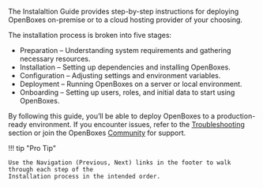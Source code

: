 The Instalaltion Guide 
provides step-by-step instructions for deploying OpenBoxes on-premise or to a cloud hosting provider
of your choosing.  

The installation process is broken into five stages:

* Preparation – Understanding system requirements and gathering necessary resources.
* Installation – Setting up dependencies and installing OpenBoxes.
* Configuration – Adjusting settings and environment variables.
* Deployment – Running OpenBoxes on a server or local environment.
* Onboarding – Setting up users, roles, and initial data to start using OpenBoxes.

By following this guide, you’ll be able to deploy OpenBoxes to a production-ready environment. 
If you encounter issues, refer to the [Troubleshooting](troubleshooting) 
section or join the OpenBoxes [Community](https://community.openboxes.com) for support.

!!! tip "Pro Tip"

    Use the Navigation (Previous, Next) links in the footer to walk through each step of the 
    Installation process in the intended order. 

[//]: # ()
[//]: # (## Step 1: Prerequisites)

[//]: # ()
[//]: # ()
[//]: # (<div class="grid cards" markdown>)

[//]: # ()
[//]: # ()
[//]: # (- :octicons-checklist-16:{ .lg .middle } __System Requirements__)

[//]: # ()
[//]: # ()
[//]: # (    ---)

[//]: # ()
[//]: # (    Review system requirements &#40;CPU, memory, disk space&#41;.)

[//]: # ()
[//]: # ()
[//]: # (- :material-brain:{ .lg .middle } __Knowledge Requirements__ )

[//]: # ()
[//]: # ()
[//]: # (    ---)

[//]: # ()
[//]: # (    Review the required skills and responsibilities required to)

[//]: # ()
[//]: # (    host the application on your own servers.)

[//]: # ()
[//]: # ()
[//]: # (- :material-server-network:{ .lg .middle } __Deployment _Strategy___)

[//]: # ()
[//]: # (  )
[//]: # (    ---)

[//]: # ()
[//]: # (    Decide which Deployment Strategy &#40;single VM, multiple VM, managed database&#41;)

[//]: # ()
[//]: # (    is right for your use case and expertise.)

[//]: # ()
[//]: # ()
[//]: # ()
[//]: # (- :material-cloud:{ .lg .middle } __Hosting Provider__)

[//]: # ()
[//]: # ()
[//]: # (    --- )

[//]: # ()
[//]: # (    Once you have a deployment strategy, you should decide which Cloud Hosting Provider)

[//]: # ()
[//]: # (    is best for your use case and budget.)

[//]: # ()
[//]: # ()
[//]: # (</div>)

[//]: # ()
[//]: # ()
[//]: # ([//]: # &#40;2. Review System Requirements &#40;CPU, memory, disk space, technology stack&#41;&#41;)
[//]: # ()
[//]: # ([//]: # &#40;1. Review Knowledge Requirements &#40;required skills for hosting the application yourself&#41;&#41;)
[//]: # ()
[//]: # ([//]: # &#40;3. Choose Deployment Strategy &#40;single VM, multiple VM, managed database&#41;&#41;)
[//]: # ()
[//]: # ([//]: # &#40;2. Choose Hosting Provider &#40;Digital Ocean, Amazon, Azure&#41;&#41;)
[//]: # ()
[//]: # (## Step 2: Installation )

[//]: # ()
[//]: # ()
[//]: # (<div class="grid cards" markdown>)

[//]: # ()
[//]: # ()
[//]: # (- :material-server-plus:{ .lg .middle } __Create Virtual Private Server__)

[//]: # ()
[//]: # ()
[//]: # (    ---)

[//]: # ()
[//]: # (    Create a Virtual Private Server &#40;VPS&#41; on your hosting provider of choice)

[//]: # ()
[//]: # ()
[//]: # (- :material-ubuntu:{ .lg .middle } __Install Operating System__)

[//]: # ()
[//]: # ()
[//]: # (    ---)

[//]: # ()
[//]: # (    Install the operating system on your newly provisioned VPS)

[//]: # ()
[//]: # ()
[//]: # (- :material-update:{ .lg .middle } __Install Updates__)

[//]: # ()
[//]: # ()
[//]: # (    ---)

[//]: # ()
[//]: # (    Install operating system and upgrades.)

[//]: # ()
[//]: # ()
[//]: # (- :octicons-checklist-16:{ .lg .middle } __Install Dependencies__)

[//]: # ()
[//]: # ()
[//]: # (    ---)

[//]: # ()
[//]: # (    Install the required dependencies &#40;Java, Tomcat, MySQL&#41;)

[//]: # ()
[//]: # ()
[//]: # ()
[//]: # ()
[//]: # ()
[//]: # (</div>)

[//]: # ()
[//]: # ()
[//]: # ()
[//]: # (## Step 3. Configuration)

[//]: # ()
[//]: # ()
[//]: # (<div class="grid cards" markdown>)

[//]: # ()
[//]: # ()
[//]: # (- :simple-apachetomcat:{ .lg .middle } __Configure Tomcat__)

[//]: # ()
[//]: # ()
[//]: # (    ---)

[//]: # ()
[//]: # (    Configure Tomcat )

[//]: # ()
[//]: # ()
[//]: # (- :simple-mysql:{ .lg .middle } __Configure MySQL__)

[//]: # ()
[//]: # ()
[//]: # (    ---)

[//]: # ()
[//]: # (    Configure MySQL)

[//]: # ()
[//]: # ()
[//]: # (- :material-database:{ .lg .middle } __Setup Database__)

[//]: # ()
[//]: # ()
[//]: # (    ---)

[//]: # ()
[//]: # (    Create a new database and database user. Grant permissions to new database user.)

[//]: # ()
[//]: # ()
[//]: # (- :material-application-brackets:{ .lg .middle } __Configure Application__)

[//]: # ()
[//]: # ()
[//]: # (    ---)

[//]: # ()
[//]: # (    Configure application runtime properties.)

[//]: # ()
[//]: # ()
[//]: # ()
[//]: # ()
[//]: # (</div>)

[//]: # ()
[//]: # ()
[//]: # ()
[//]: # (## Step 4. Deployment)

[//]: # ()
[//]: # (3. Download the latest release)

[//]: # ()
[//]: # (1. Copy WAR file to Tomcat)

[//]: # ()
[//]: # (1. Restart Tomcat)

[//]: # ()
[//]: # (1. Watch the Tomcat logs during startup)

[//]: # ()
[//]: # (1. Open application using Chrome browser )

[//]: # ()
[//]: # ()
[//]: # (## Step 5. Onboarding)

[//]: # ()
[//]: # (1. Authenticate)

[//]: # ()
[//]: # (1. Change admin password)

[//]: # ()
[//]: # (2. Create a product)

[//]: # ()
[//]: # (3. Record stock )

[//]: # ()
[//]: # (4. )

[//]: # ()
[//]: # ()
[//]: # (## Troubleshooting)

[//]: # ()
[//]: # (1. Post issues to community forum)
